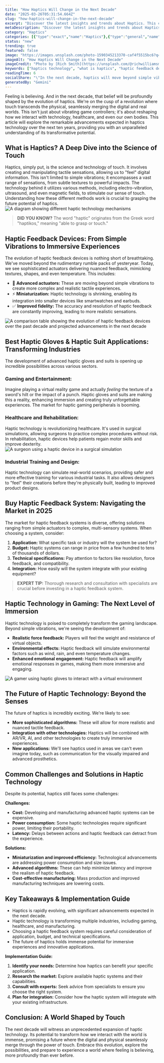 ```yaml
---
title: "How Haptics Will Change in the Next Decade"
date: "2025-03-26T05:31:54.664Z"
slug: "how-haptics-will-change-in-the-next-decade"
excerpt: "Discover the latest insights and trends about Haptics. This comprehensive guide covers everything you need to know about Haptics in 2025."
metaDescription: "Discover the latest insights and trends about Haptics. This comprehensive guide covers everything you need to know about Haptics in 2025."
category: "Haptics"
categories: [{"type":"exact","name":"Haptics"},{"type":"general","name":"Engineering"},{"type":"medium","name":"Robotics"},{"type":"specific","name":"Actuator Design"},{"type":"niche","name":"Electroactive Polymers"}]
status: "new"
trending: true
featured: false
image: "https://images.unsplash.com/photo-1590345213370-caf4f5515bc6?q=85&w=1200&fit=max&fm=webp&auto=compress"
imageAlt: "How Haptics Will Change in the Next Decade"
imageCredit: "Photo by [Rich Smith](https://unsplash.com/@richwilliamsmith) on Unsplash"
keywords: ["haptics technology", "what is haptics", "haptic feedback devices", "best haptic gloves", "haptic suit applications", "buy haptic feedback system", "haptic technology in gaming", "future of haptic technology", "how does haptic feedback work", "haptic feedback for virtual reality"]
readingTime: 6
socialShare: "\"In the next decade, haptics will move beyond simple vibrations to create truly immersive experiences, blurring the lines between the digital and physical worlds.\""
generatedBy: "Gemini"
---
```




Feeling is believing.  And in the next decade, that belief will be profoundly shaped by the evolution of haptics.  We're on the cusp of a revolution where touch transcends the physical, seamlessly merging the digital and real worlds. This isn't just about vibrating game controllers; it's about reshaping how we interact with technology, healthcare, and even our own bodies. This article will explore the remarkable advancements expected in haptics technology over the next ten years, providing you with an unparalleled understanding of its transformative potential.

## What is Haptics?  A Deep Dive into the Science of Touch

Haptics, simply put, is the science and technology of touch. It involves creating and manipulating tactile sensations, allowing us to "feel" digital information. This isn't limited to simple vibrations; it encompasses a vast range of sensations, from subtle textures to powerful impacts.  The technology behind it utilizes various methods, including electro-vibration, ultrasound, and even magnetic fields, to stimulate our sense of touch.  Understanding how these different methods work is crucial to grasping the future potential of haptics. ![A diagram showing different haptic technology mechanisms](https://images.unsplash.com/photo-1592477725143-2e57dc728f0a?q=85&w=1200&fit=max&fm=webp&auto=compress)

> **DID YOU KNOW?** The word "haptic" originates from the Greek word "haptikos," meaning "able to grasp or touch."

## Haptic Feedback Devices: From Simple Vibrations to Immersive Experiences

The evolution of haptic feedback devices is nothing short of breathtaking.  We've moved beyond the rudimentary rumble packs of yesteryear. Today, we see sophisticated actuators delivering nuanced feedback, mimicking textures, shapes, and even temperature.  This includes:

* 🔑 **Advanced actuators:**  These are moving beyond simple vibrations to create more complex and realistic tactile experiences.
* ⚡ **Miniaturization:**  Haptic technology is shrinking, enabling its integration into smaller devices like smartwatches and earbuds.
* ✅ **Improved fidelity:**  The accuracy and resolution of haptic feedback are constantly improving, leading to more realistic sensations.

![A comparison table showing the evolution of haptic feedback devices over the past decade and projected advancements in the next decade](https://images.unsplash.com/photo-1592478411213-6153e4ebc07d?q=85&w=1200&fit=max&fm=webp&auto=compress)

## Best Haptic Gloves & Haptic Suit Applications: Transforming Industries

The development of advanced haptic gloves and suits is opening up incredible possibilities across various sectors.

### **Gaming and Entertainment:**

Imagine playing a virtual reality game and actually *feeling* the texture of a sword's hilt or the impact of a punch.  Haptic gloves and suits are making this a reality, enhancing immersion and creating truly unforgettable experiences.  The market for haptic gaming peripherals is booming.

### **Healthcare and Rehabilitation:**

Haptic technology is revolutionizing healthcare.  It's used in surgical simulations, allowing surgeons to practice complex procedures without risk.  In rehabilitation, haptic devices help patients regain motor skills and improve dexterity.  ![A surgeon using a haptic device in a surgical simulation](https://images.unsplash.com/photo-1710056618331-6c384da680a9?q=85&w=1200&fit=max&fm=webp&auto=compress)

### **Industrial Training and Design:**

Haptic technology can simulate real-world scenarios, providing safer and more effective training for various industrial tasks.  It also allows designers to "feel" their creations before they're physically built, leading to improved product designs.

## Buy Haptic Feedback System: Navigating the Market in 2025

The market for haptic feedback systems is diverse, offering solutions ranging from simple actuators to complex, multi-sensory systems. When choosing a system, consider:

1. **Application:**  What specific task or industry will the system be used for?
2. **Budget:**  Haptic systems can range in price from a few hundred to tens of thousands of dollars.
3. **Technical specifications:**  Pay attention to factors like resolution, force feedback, and compatibility.
4. **Integration:**  How easily will the system integrate with your existing equipment?

> **EXPERT TIP:**  Thorough research and consultation with specialists are crucial before investing in a haptic feedback system.

## Haptic Technology in Gaming: The Next Level of Immersion

Haptic technology is poised to completely transform the gaming landscape.  Beyond simple vibrations, we're seeing the development of:

* **Realistic force feedback:**  Players will feel the weight and resistance of virtual objects.
* **Environmental effects:**  Haptic feedback will simulate environmental factors such as wind, rain, and even temperature changes.
* **Enhanced emotional engagement:**  Haptic feedback will amplify emotional responses in games, making them more immersive and engaging.

![A gamer using haptic gloves to interact with a virtual environment](https://images.unsplash.com/photo-1590345213370-caf4f5515bc6?q=85&w=1200&fit=max&fm=webp&auto=compress)

## The Future of Haptic Technology: Beyond the Senses

The future of haptics is incredibly exciting.  We're likely to see:

* **More sophisticated algorithms:**  These will allow for more realistic and nuanced tactile feedback.
* **Integration with other technologies:**  Haptics will be combined with AR/VR, AI, and other technologies to create truly immersive experiences.
* **New applications:**  We'll see haptics used in areas we can't even imagine today, such as communication for the visually impaired and advanced prosthetics.

## Common Challenges and Solutions in Haptic Technology

Despite its potential, haptics still faces some challenges:

**Challenges:**

* **Cost:**  Developing and manufacturing advanced haptic systems can be expensive.
* **Power consumption:**  Some haptic technologies require significant power, limiting their portability.
* **Latency:**  Delays between actions and haptic feedback can detract from the experience.

**Solutions:**

* **Miniaturization and improved efficiency:**  Technological advancements are addressing power consumption and size issues.
* **Advanced algorithms:**  These can help minimize latency and improve the realism of haptic feedback.
* **Cost-effective manufacturing:**  Mass production and improved manufacturing techniques are lowering costs.

## Key Takeaways & Implementation Guide

* Haptics is rapidly evolving, with significant advancements expected in the next decade.
* Haptic technology is transforming multiple industries, including gaming, healthcare, and manufacturing.
* Choosing a haptic feedback system requires careful consideration of application, budget, and technical specifications.
* The future of haptics holds immense potential for immersive experiences and innovative applications.

**Implementation Guide:**

1. **Identify your needs:**  Determine how haptics can benefit your specific application.
2. **Research the market:**  Explore available haptic systems and their capabilities.
3. **Consult with experts:**  Seek advice from specialists to ensure you choose the right system.
4. **Plan for integration:**  Consider how the haptic system will integrate with your existing infrastructure.

## Conclusion:  A World Shaped by Touch

The next decade will witness an unprecedented expansion of haptic technology.  Its potential to transform how we interact with the world is immense, promising a future where the digital and physical seamlessly merge through the power of touch.  Embrace this evolution, explore the possibilities, and prepare to experience a world where feeling is believing, more profoundly than ever before.

